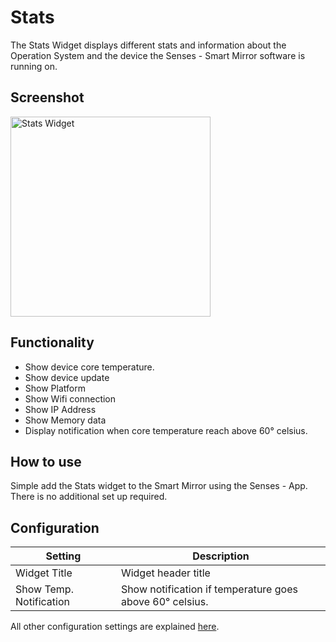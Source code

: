 # Stats 

The Stats Widget displays different stats and information about the Operation System and the device the Senses - Smart Mirror software is running on. 

## Screenshot

<div class="image-wrapper">
  <img class="widget-image" src="/images/widgets/stats.png" alt="Stats Widget" width="320"/>
</div>

## Functionality

- Show device core temperature. 
- Show device update 
- Show Platform
- Show Wifi connection 
- Show IP Address
- Show Memory data
- Display notification when core temperature reach above 60° celsius. 

## How to use

Simple add the Stats widget to the Smart Mirror using the Senses - App. There is no additional set up required. 

## Configuration

| Setting | Description |
| ----------- | ----------- |
| Widget Title | Widget header title |
| Show Temp. Notification | Show notification if temperature goes above 60° celsius.

All other configuration settings are explained [here](/widgets/introduction.html#default-widget-configuration-options).